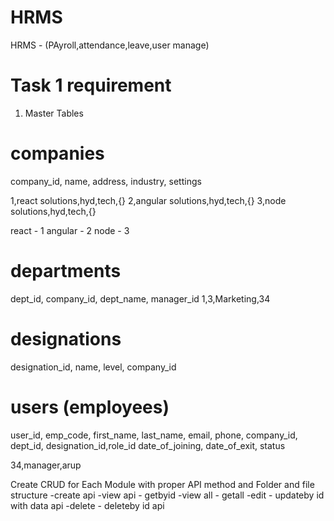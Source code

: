 # HRMS
HRMS  - (PAyroll,attendance,leave,user manage)

# Task 1 requirement

1. Master Tables

# companies
company_id, name, address, industry, settings

1,react solutions,hyd,tech,{}
2,angular solutions,hyd,tech,{}
3,node solutions,hyd,tech,{}

react - 1
angular - 2
node - 3

# departments
dept_id, company_id, dept_name, manager_id
1,3,Marketing,34
# designations
designation_id, name, level, company_id

# users (employees)
user_id, emp_code, first_name, last_name, email, phone,
company_id, dept_id, designation_id,role_id
date_of_joining, date_of_exit, status

34,manager,arup

Create CRUD for Each Module with proper API method and Folder and file structure
-create api
-view api - getbyid
-view all - getall
-edit - updateby id with data api
-delete - deleteby id api